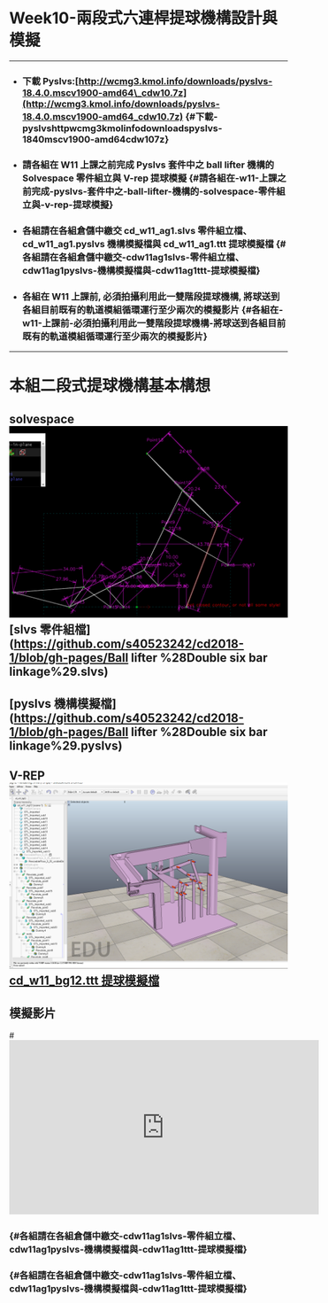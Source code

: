 # Week10-兩段式六連桿提球機構設計與模擬

---

* ### 下載 Pyslvs:[http://wcmg3.kmol.info/downloads/pyslvs-18.4.0.mscv1900-amd64\_cdw10.7z](http://wcmg3.kmol.info/downloads/pyslvs-18.4.0.mscv1900-amd64_cdw10.7z) {#下載-pyslvshttpwcmg3kmolinfodownloadspyslvs-1840mscv1900-amd64cdw107z}
* ### 請各組在 W11 上課之前完成 Pyslvs 套件中之 ball lifter 機構的 Solvespace 零件組立與 V-rep 提球模擬 {#請各組在-w11-上課之前完成-pyslvs-套件中之-ball-lifter-機構的-solvespace-零件組立與-v-rep-提球模擬}
* ### 各組請在各組倉儲中繳交 cd\_w11\_ag1.slvs 零件組立檔、cd\_w11\_ag1.pyslvs 機構模擬檔與 cd\_w11\_ag1.ttt 提球模擬檔 {#各組請在各組倉儲中繳交-cdw11ag1slvs-零件組立檔、cdw11ag1pyslvs-機構模擬檔與-cdw11ag1ttt-提球模擬檔}
* ### 各組在 W11 上課前, 必須拍攝利用此一雙階段提球機構, 將球送到各組目前既有的軌道模組循環運行至少兩次的模擬影片 {#各組在-w11-上課前-必須拍攝利用此一雙階段提球機構-將球送到各組目前既有的軌道模組循環運行至少兩次的模擬影片}



---

# 本組二段式提球機構基本構想

## solvespace![](/assets/solvespace_2018-06-26_15-17-37.png)[slvs 零件組檔](https://github.com/s40523242/cd2018-1/blob/gh-pages/Ball lifter %28Double six bar linkage%29.slvs)

## 

## [pyslvs 機構模擬檔](https://github.com/s40523242/cd2018-1/blob/gh-pages/Ball lifter %28Double six bar linkage%29.pyslvs)

## 

## V-REP![](/assets/vrep_2018-06-26_15-03-38.png)[cd\_w11\_bg12.ttt 提球模擬檔](https://github.com/s40523242/cd2018-1/blob/gh-pages/cd_w11_bg12.ttt)

## 模擬影片
#<iframe width="560" height="315" src="https://youtu.be/F4MOR_Pn_No" frameborder="0" allow="autoplay; encrypted-media" allowfullscreen></iframe>

###  {#各組請在各組倉儲中繳交-cdw11ag1slvs-零件組立檔、cdw11ag1pyslvs-機構模擬檔與-cdw11ag1ttt-提球模擬檔}

###  {#各組請在各組倉儲中繳交-cdw11ag1slvs-零件組立檔、cdw11ag1pyslvs-機構模擬檔與-cdw11ag1ttt-提球模擬檔}



